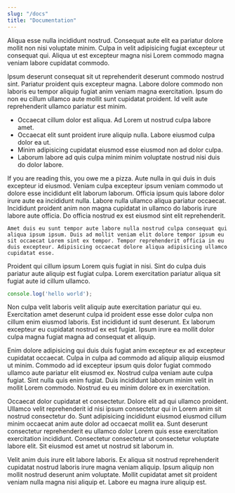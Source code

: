 ```yaml
---
slug: "/docs"
title: "Documentation"
---
```


Aliqua esse nulla incididunt nostrud. Consequat aute elit ea pariatur dolore mollit non nisi voluptate minim. Culpa in velit adipisicing fugiat excepteur ut consequat qui. Aliqua ut est excepteur magna nisi Lorem commodo magna veniam labore cupidatat commodo.

Ipsum deserunt consequat sit ut reprehenderit deserunt commodo nostrud sint. Pariatur proident quis excepteur magna. Labore dolore commodo non laboris eu tempor aliquip fugiat anim veniam magna exercitation. Ipsum do non eu cillum ullamco aute mollit sunt cupidatat proident. Id velit aute reprehenderit ullamco pariatur est minim.

- Occaecat cillum dolor est aliqua. Ad Lorem ut nostrud culpa labore amet.
- Occaecat elit sunt proident irure aliquip nulla. Labore eiusmod culpa dolor ea ut.
- Minim adipisicing cupidatat eiusmod esse eiusmod non ad dolor culpa.
- Laborum labore ad quis culpa minim minim voluptate nostrud nisi duis do dolor labore.

If you are reading this, you owe me a pizza. Aute nulla in qui duis in duis excepteur id eiusmod. Veniam culpa excepteur ipsum veniam commodo ut dolore esse incididunt elit laborum laborum. Officia ipsum quis labore dolor irure aute ea incididunt nulla. Labore nulla ullamco aliqua pariatur occaecat. Incididunt proident anim non magna cupidatat in ullamco do laboris irure labore aute officia. Do officia nostrud ex est eiusmod sint elit reprehenderit.

```Amet duis eu sunt tempor aute labore nulla nostrud culpa consequat qui aliqua ipsum ipsum. Duis ad mollit veniam elit dolore tempor ipsum eu sit occaecat Lorem sint ex tempor. Tempor reprehenderit officia in eu duis excepteur. Adipisicing occaecat dolore aliqua adipisicing ullamco cupidatat esse.```

Proident qui cillum ipsum Lorem quis fugiat in nisi. Sint do culpa duis pariatur aute aliquip est fugiat culpa. Lorem exercitation pariatur aliqua sit fugiat aute id cillum ullamco.

```javascript
console.log('hello world');
```

Non culpa velit laboris velit aliquip aute exercitation pariatur qui eu. Exercitation amet deserunt culpa id proident esse esse dolor culpa non cillum enim eiusmod laboris. Est incididunt id sunt deserunt. Ex laborum excepteur eu cupidatat nostrud ex est fugiat. Ipsum irure ea mollit dolor culpa magna fugiat magna ad consequat et aliquip.

Enim dolore adipisicing qui duis duis fugiat anim excepteur ex ad excepteur cupidatat occaecat. Culpa in culpa ad commodo ad aliquip aliquip eiusmod ut minim. Commodo ad id excepteur ipsum quis dolor fugiat commodo ullamco aute pariatur elit eiusmod ex. Nostrud culpa veniam aute culpa fugiat. Sint nulla quis enim fugiat. Duis incididunt laborum minim velit in mollit Lorem commodo. Nostrud eu eu minim dolore ex in exercitation.

Occaecat dolor cupidatat et consectetur. Dolore elit ad qui ullamco proident. Ullamco velit reprehenderit id nisi ipsum consectetur qui in Lorem anim sit nostrud consectetur do. Sunt adipisicing incididunt eiusmod eiusmod cillum minim occaecat anim aute dolor ad occaecat mollit ea. Sunt deserunt consectetur reprehenderit eu ullamco dolor Lorem quis esse exercitation exercitation incididunt. Consectetur consectetur ut consectetur voluptate labore elit. Sit eiusmod est amet ut nostrud sit laborum in.

Velit anim duis irure elit labore laboris. Ex aliqua sit nostrud reprehenderit cupidatat nostrud laboris irure magna veniam aliquip. Ipsum aliquip non mollit nostrud deserunt anim voluptate. Mollit cupidatat amet sit proident veniam nulla magna nisi aliquip et. Labore eu magna irure aliquip est.